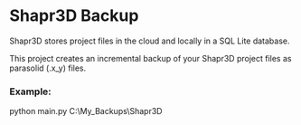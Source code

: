 # Shapr3D Backup

Shapr3D stores project files in the cloud and locally in a SQL Lite database. 

This project creates an incremental backup of your Shapr3D project files as parasolid (.x_y) files.  

### Example:
python main.py C:\My_Backups\Shapr3D
